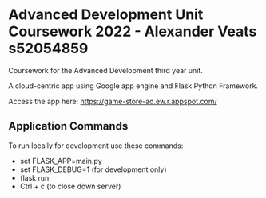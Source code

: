 # Advanced Development Unit Coursework 2022 - Alexander Veats s52054859

Coursework for the Advanced Development third year unit. 

A cloud-centric app using Google app engine and Flask Python Framework.

Access the app here: https://game-store-ad.ew.r.appspot.com/

## Application Commands

To run locally for development use these commands: 
- set FLASK_APP=main.py 
- set FLASK_DEBUG=1 (for development only)
- flask run
- Ctrl + c (to close down server)
